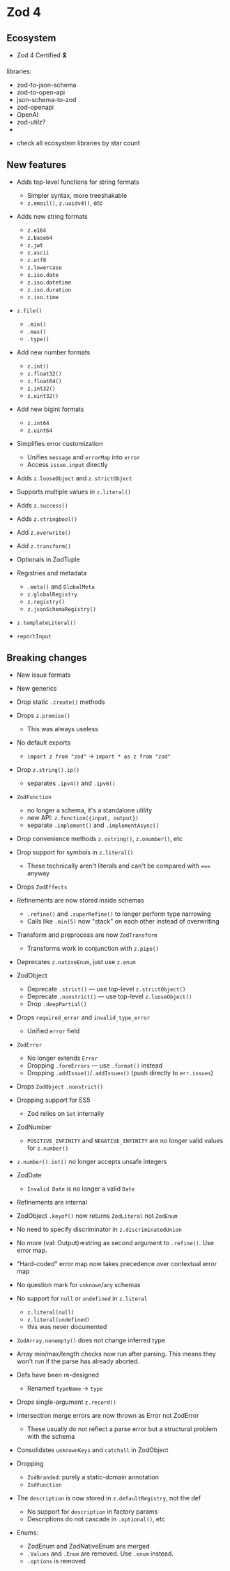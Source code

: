 # Zod 4

## Ecosystem

- Zod 4 Certified 🎗️

libraries:

- zod-to-json-schema
- zod-to-open-api
- json-schema-to-zod
- zod-openapi
- OpenAI
- zod-utilz?
-

* check all ecosystem libraries by star count

## New features

- Adds top-level functions for string formats
  - Simpler syntax, more treeshakable
  - `z.email()`, `z.uuidv4()`, etc
- Adds new string formats
  - `z.e164`
  - `z.base64`
  - `z.jwt`
  - `z.ascii`
  - `z.utf8`
  - `z.lowercase`
  - `z.iso.date`
  - `z.iso.datetime`
  - `z.iso.duration`
  - `z.iso.time`
- `z.file()`
  - `.min()`
  - `.max()`
  - `.type()`
- Add new number formats
  - `z.int()`
  - `z.float32()`
  - `z.float64()`
  - `z.int32()`
  - `z.uint32()`
- Add new bigint formats
  - `z.int64`
  - `z.uint64`

- Simplifies error customization
  - Unifies `message` and `errorMap` into `error`
  - Access `issue.input` directly
- Adds `z.looseObject` and `z.strictObject`
- Supports multiple values in `z.literal()`
- Adds `z.success()`
- Adds `z.stringbool()`
- Add `z.overwrite()`
- Add `z.transform()`
- Optionals in ZodTuple
- Registries and metadata
  - `.meta()` and `GlobalMeta`
  - `z.globalRegistry`
  - `z.registry()`
  - `z.jsonSchemaRegistry()`
- `z.templateLiteral()`
- `reportInput`

## Breaking changes

- New issue formats
- New generics
- Drop static `.create()` methods
- Drops `z.promise()`
  - This was always useless
- No default exports
  - `import z from "zod"` -> `import * as z from "zod"`
- Drop `z.string().ip()`
  - separates `.ipv4()` and `.ipv6()`
- `ZodFunction`
  - no longer a schema, it's a standalone utility
  - new API: `z.function({input, output})`
  - separate `.implement()` and `.implementAsync()`
- Drop convenience methods `z.ostring()`, `z.onumber()`, etc
- Drop support for symbols in `z.literal()`
  - These technically aren't literals and can't be compared with `===` anyway
- Drops `ZodEffects`
- Refinements are now stored inside schemas
  - `.refine()` and `.superRefine()` to longer perform type narrowing
  - Calls like `.min(5)` now "stack" on each other instead of overwriting
- Transform and preprocess are now `ZodTransform`
  - Transforms work in conjunction with `z.pipe()`
- Deprecates `z.nativeEnum`, just use `z.enum`

- ZodObject
  - Deprecate `.strict()` — use top-level `z.strictObject()`
  - Deprecate `.nonstrict()` — use top-level `z.looseObject()`
  - Drop `.deepPartial()`
- Drops `required_error` and `invalid_type_error`
  - Unified `error` field
- `ZodError`
  - No longer extends `Error`
  - Dropping `.formErrors` — use `.format()` instead
  - Dropping `.addIssue()`/`.addIssues()` (push directly to `err.issues`)
- Drops `ZodObject` `.nonstrict()`
- Dropping support for ES5
  - Zod relies on `Set` internally
- ZodNumber
  - `POSITIVE_INFINITY` and `NEGATIVE_INFINITY` are no longer valid values for `z.number()`
- `z.number().int()` no longer accepts unsafe integers
- ZodDate
  - `Invalid Date` is no longer a valid `Date`
- Refinements are internal
- ZodObject `.keyof()` now returns `ZodLiteral` not `ZodEnum`
- No need to specify discriminator in `z.discriminatedUnion`
- No more (val: Output)=>string as second argument to `.refine()`. Use error map.
- "Hard-coded" error map now takes precedence over contextual error map
- No question mark for `unknown`/`any` schemas
- No support for `null` or `undefined` in `z.literal`
  - `z.literal(null)`
  - `z.literal(undefined)`
  - this was never documented
- `ZodArray.nonempty()` does not change inferred type
- Array min/max/length checks now run after parsing. This means they won't run if the parse has already aborted.
- Defs have been re-designed
  - Renamed `typeName` -> `type`
- Drops single-argument `z.record()`
- Intersection merge errors are now thrown as Error not ZodError
  - These usually do not reflect a parse error but a structural problem with the schema
- Consolidates `unknownKeys` and `catchall` in ZodObject
- Dropping
  - `ZodBranded`: purely a static-domain annotation
  - `ZodFunction`
- The `description` is now stored in `z.defaultRegistry`, not the def
  - No support for `description` in factory params
  - Descriptions do not cascade in `.optional()`, etc
- Enums:
  - ZodEnum and ZodNativeEnum are merged
  - `.Values` and `.Enum` are removed. Use `.enum` instead.
  - `.options` is removed
